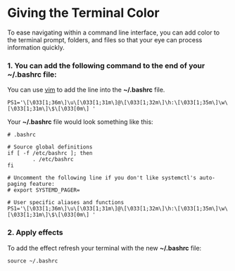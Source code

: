 # Giving the Terminal Color
To ease navigating within a command line interface, you can add color to the terminal prompt, folders, and files so that your eye can process information quickly.

### 1. You can add the following command to the end of your __~/.bashrc__ file:

You can use [vim](https://www.openvim.com/) to add the line into the __~/.bashrc__ file.

```
PS1='\[\033[1;36m\]\u\[\033[1;31m\]@\[\033[1;32m\]\h:\[\033[1;35m\]\w\[\033[1;31m\]\$\[\033[0m\] '
```

Your __~/.bashrc__ file would look something like this:

```
# .bashrc

# Source global definitions
if [ -f /etc/bashrc ]; then
        . /etc/bashrc
fi

# Uncomment the following line if you don't like systemctl's auto-paging feature:
# export SYSTEMD_PAGER=

# User specific aliases and functions
PS1='\[\033[1;36m\]\u\[\033[1;31m\]@\[\033[1;32m\]\h:\[\033[1;35m\]\w\[\033[1;31m\]\$\[\033[0m\] '
```

### 2. Apply effects
To add the effect refresh your terminal with the new __~/.bashrc__ file:
```
source ~/.bashrc
```
